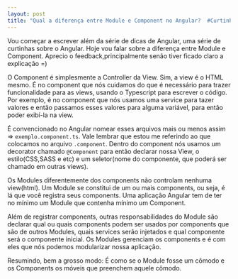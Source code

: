 ```yaml
---
layout: post
title: "Qual a diferença entre Module e Component no Angular?  #Curtinhas #Angular"
---
```

Vou começar a escrever além da série de dicas de Angular, uma série de curtinhas sobre o Angular. Hoje vou falar sobre a diferença entre Module e Component. Aprecio o feedback,principalmente senão tiver ficado claro a explicação =) 

O Component é simplesmente a Controller da View. Sim, a view é o HTML mesmo. É no component que nós cuidamos do que é necessário para trazer funcionalidade para as views, usando o Typescript para escrever o código. Por exemplo, é no component que nós usamos uma service para tazer valores e então passamos esses valores para alguma variável, para então poder exibí-la na view.

É convencionado no Angular nomear esses arquivos mais ou menos assim => `exemplo.component.ts`. Vale lembrar que estou me referindo ao que colocamos no arquivo `.component`. Dentro do component nós usamos um decorator chamado `@Component` para então declarar nossa View, o estilo(CSS,SASS e etc) e um seletor(nome do componente, que poderá ser chamado em outras views).


Os Modules diferentemente dos components não controlam nenhuma view(html). Um Module se constitui de um ou mais components, ou seja, é lá que você registra seus components. Uma aplicação Angular tem de ter no mínimo um Module que contenha mínimo um Component. 

Além de registrar components, outras responsabilidades do Module são declarar qual ou quais components podem ser usados por components que são de outros Modules, quais services serão injetados e qual componente será o componente inicial. Os Modules gerenciam os components e é com eles que nós podemos modularizar nossa aplicação.

Resumindo, bem a grosso modo: É como se o Module fosse um cômodo e os Components os móveis que preenchem aquele cômodo. 